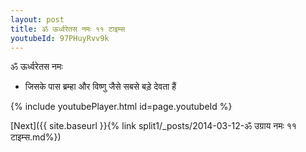 ```yaml
---
layout: post
title: ॐ ऊर्ध्वरेतस नमः ११ टाइम्स
youtubeId: 97PHuyRvv9k
---
```

 
 
 ॐ ऊर्ध्वरेतस नमः  
 
 -  जिसके पास ब्रम्हा और विष्णु जैसे सबसे बड़े देवता हैं 
 
  
 
  
 
 
 
 
 
 


{% include youtubePlayer.html id=page.youtubeId %}
 
[Next]({{ site.baseurl }}{% link  split1/_posts/2014-03-12-ॐ उग्राय नमः ११ टाइम्स.md%})
 
